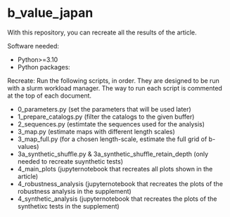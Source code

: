 # b_value_japan

With this repository, you can recreate all the results of the article.

Software needed:
- Python>=3.10
- Python packages: 

Recreate:
Run the following scripts, in order. They are designed to be run with a slurm workload manager. The way to run each script is commented at the top of each document.
- 0_parameters.py (set the parameters that will be used later) 
- 1_prepare_catalogs.py (filter the catalogs to the given buffer)
- 2_sequences.py (estimtate the sequences used for the analysis)
- 3_map.py (estimate maps with different length scales)
- 3_map_full.py (for a chosen length-scale, estimate the full grid of b-values)
- 3a_synthetic_shuffle.py & 3a_synthetic_shuffle_retain_depth (only needed to recreate suynthetic tests)
- 4_main_plots (jupyternotebook that recreates all plots shown in the article)
- 4_robustness_analysis (jupyternotebook that recreates the plots of the robustness analysis in the supplement)
- 4_synthetic_analysis (jupyternotebook that recreates the plots of the synthetixc tests in the supplement)

